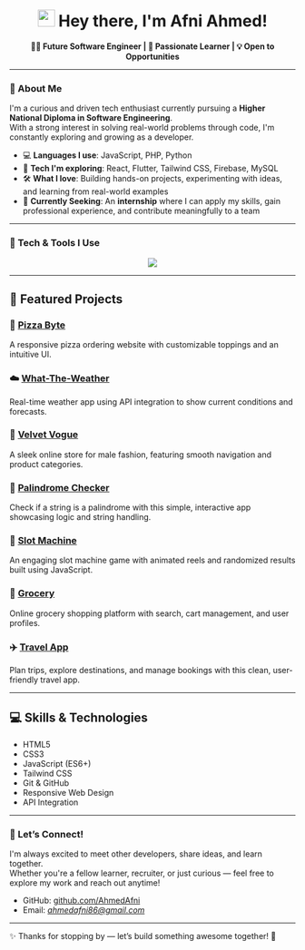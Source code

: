 <h1 align="center">
  <img src="https://emojis.slackmojis.com/emojis/images/1531849430/4246/blob-sunglasses.gif?1531849430" width="30" />
  Hey there, I'm Afni Ahmed!
</h1>

<p align="center"><strong>👨‍💻 Future Software Engineer | 🚀 Passionate Learner | 💡 Open to Opportunities</strong></p>

---

### 🧠 About Me

I'm a curious and driven tech enthusiast currently pursuing a **Higher National Diploma in Software Engineering**.  
With a strong interest in solving real-world problems through code, I'm constantly exploring and growing as a developer.

- 💻 **Languages I use**: JavaScript, PHP, Python  
- 🧪 **Tech I'm exploring**: React, Flutter, Tailwind CSS, Firebase, MySQL  
- 🛠️ **What I love**: Building hands-on projects, experimenting with ideas, and learning from real-world examples  
- 🌟 **Currently Seeking**: An **internship** where I can apply my skills, gain professional experience, and contribute meaningfully to a team

---

### 🧰 Tech & Tools I Use

<p align="center">
  <img src="https://skillicons.dev/icons?i=js,ts,react,php,python,flutter,dart,html,css,tailwind,java,mysql,firebase,git,github,vscode,figma,postman" />
</p>

---

## 🚀 Featured Projects

### 🍕 [Pizza Byte](https://github.com/AhmedAfni/pizza-byte)  
A responsive pizza ordering website with customizable toppings and an intuitive UI.

### ☁️ [What-The-Weather](https://github.com/AhmedAfni/what-the-wheather)  
Real-time weather app using API integration to show current conditions and forecasts.

### 👔 [Velvet Vogue](https://github.com/AhmedAfni/velvet-vogue)  
A sleek online store for male fashion, featuring smooth navigation and product categories.

### 🔄 [Palindrome Checker](https://github.com/AhmedAfni/palindrome-checker)  
Check if a string is a palindrome with this simple, interactive app showcasing logic and string handling.

### 🎰 [Slot Machine](https://github.com/AhmedAfni/slot-machine)  
An engaging slot machine game with animated reels and randomized results built using JavaScript.

### 🛒 [Grocery](https://github.com/AhmedAfni/grocery)  
Online grocery shopping platform with search, cart management, and user profiles.

### ✈️ [Travel App](https://github.com/AhmedAfni/Travel-app)  
Plan trips, explore destinations, and manage bookings with this clean, user-friendly travel app.

---

## 💻 Skills & Technologies

- HTML5  
- CSS3  
- JavaScript (ES6+)  
- Tailwind CSS  
- Git & GitHub  
- Responsive Web Design  
- API Integration  
 
---

### 🤝 Let’s Connect!

I'm always excited to meet other developers, share ideas, and learn together.  
Whether you're a fellow learner, recruiter, or just curious — feel free to explore my work and reach out anytime!

- GitHub: [github.com/AhmedAfni](https://github.com/AhmedAfni)  
- Email: *ahmedafni86@gmail.com*  

---

✨ Thanks for stopping by — let’s build something awesome together! 🚀
